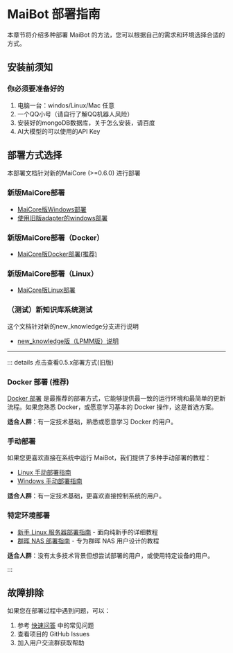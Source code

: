 # MaiBot 部署指南

本章节将介绍多种部署 MaiBot 的方法，您可以根据自己的需求和环境选择合适的方式。

## 安装前须知

### 你必须要准备好的

1. 电脑一台：windos/Linux/Mac 任意
2. 一个QQ小号（请自行了解QQ机器人风险）
3. 安装好的mongoDB数据库，关于怎么安装，请百度
4. AI大模型的可以使用的API Key

## 部署方式选择

本部署文档针对新的MaiCore (>=0.6.0) 进行部署

### 新版MaiCore部署

- [MaiCore版Windows部署](mmc_deploy_windows)
- [使用旧版adapter的windows部署](./old/mmc_deploy_windows_old)

### 新版MaiCore部署（Docker）

- [MaiCore版Docker部署(推荐)](mmc_docker_deploy)

### 新版MaiCore部署（Linux）

- [MaiCore版Linux部署](mmc_deploy_linux)

### （测试）新知识库系统测试

这个文档针对新的new_knowledge分支进行说明

- [new_knowledge版（LPMM版）说明](/manual/deployment/lpmm)

---

::: details 点击查看0.5.x部署方式(旧版)
### Docker 部署 (推荐)

[Docker 部署](./old/docker_deploy) 是最推荐的部署方式，它能够提供最一致的运行环境和最简单的更新流程。如果您熟悉 Docker，或愿意学习基本的 Docker 操作，这是首选方案。

**适合人群**：有一定技术基础，熟悉或愿意学习 Docker 的用户。

### 手动部署

如果您更喜欢直接在系统中运行 MaiBot，我们提供了多种手动部署的教程：

- [Linux 手动部署指南](./old/manual_deploy_linux)
- [Windows 手动部署指南](./old/manual_deploy_windows)

**适合人群**：有一定技术基础，更喜欢直接控制系统的用户。

### 特定环境部署

- [新手 Linux 服务器部署指南](./old/linux_deploy_guide_for_beginners) - 面向纯新手的详细教程
- [群晖 NAS 部署指南](./old/synology_deploy) - 专为群晖 NAS 用户设计的教程

**适合人群**：没有太多技术背景但想尝试部署的用户，或使用特定设备的用户。

:::

## 故障排除

如果您在部署过程中遇到问题，可以：

1. 参考 [快速问答](/manual/usage/fast_q_a) 中的常见问题
2. 查看项目的 GitHub Issues
3. 加入用户交流群获取帮助
